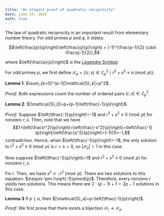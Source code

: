 ```yaml
---
title: "An elegant proof of quadratic reciprocity"
date: June 29, 2025
math: true
---
```


The law of quadratic reciprocity is an important result from elementary number theory. For odd primes $p$ and $q$, it states:

$$\left(\frac{p}{q}\right)\left(\frac{q}{p}\right) = (-1)^{\frac{p-1}{2} \cdot \frac{q-1}{2}},$$

where $\left(\frac{a}{p}\right)$ is the [Legendre Symbol](https://en.wikipedia.org/wiki/Legendre_symbol).

For odd primes $p$, we first define $\mathcal{S}_a=\{(r,s)\in\mathbb{Z}_p^2\mid r^2+s^2\equiv a\pmod{p}\}.$

**Lemma 1**: $\sum_{k=0}^{p-1}|\mathcal{S}_k|=p^2$.

*Proof*: Both expressions count the number of ordered pairs $(r,s)\in\mathbb{Z}_p^2$.

**Lemma 2**: $|\mathcal{S}_0|=p+(p-1)\left(\frac{-1}{p}\right)$.

*Proof*: Suppose $\left(\tfrac{-1}{p}\right)=-1$ and $r^2+s^2\equiv 0\pmod{p}$ for nonzero $r,s$. Then, note that we have
    $$1=\left(\frac{r^2}{p}\right)=\left(\frac{-s^2}{p}\right)=\left(\frac{-1}{p}\right)\left(\frac{s^2}{p}\right)=(-1)(1)=-1,$$
contradiction. Hence, when $\left(\tfrac{-1}{p}\right)=-1$, the only solution to $r^2+s^2\equiv 0\pmod{p}$ is $r=s=0$, so $|\mathcal{S}_0|=1$ in this case.

Now suppose $\left(\tfrac{-1}{p}\right)=1$ and $r^2+s^2\equiv 0\pmod{p}$ for nonzero $r,s$.

Fix $r$. Then, we have $s^2\equiv -r^2\pmod{p}$. There are two solutions to this equation: $s\equiv \pm r\sqrt{-1}\pmod{p}$. Therefore, every nonzero $r$ yields two solutions. This means there are $2\cdot(p-1)+1=2p-1$ solutions in this case.

**Lemma 3**
If $p\nmid a$, then $|\mathcal{S}_a|=p-\left(\tfrac{-1}{p}\right)$.

*Proof*: We first prove that there exists a bijection $\mathcal{S}_1\to\mathcal{S}_a$. 